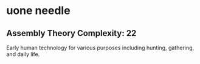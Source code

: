 # uone needle

## Assembly Theory Complexity: 22
Early human technology for various purposes including hunting, gathering, and daily life.
